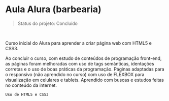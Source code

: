 <h1>Aula Alura (barbearia)</h1>

> Status do projeto: Concluído

<br/>

<p>Curso inicial do Alura para aprender a criar página web com HTML5 e CSS3.</p>

<p>Ao concluir o curso, com estudo de conteúdos de programação front-end, as páginas foram melhoradas com uso de tags semânticas, identações corretas e o uso de boas 
práticas da programação. Páginas adaptadas para o responsivo (não aprendido no curso) com uso de FLEXBOX para visualização em celulares e tablets. Aprendido com buscas e 
estudos feitas no conteúdo da internet.<p>

```
Uso de HTML5 e CSS3
```
